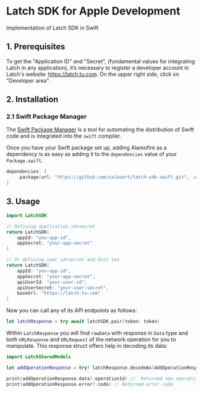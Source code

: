 # Latch SDK for Apple Development

Implementation of Latch SDK in Swift

## 1. Prerequisites

To get the "Application ID" and "Secret", (fundamental values for integrating Latch in any application), it’s necessary to register a developer account in Latch's website: https://latch.tu.com. On the upper right side, click on "Developer area".

## 2. Installation

### 2.1 Swift Package Manager
The [Swift Package Manager](https://swift.org/package-manager/) is a tool for automating the distribution of Swift code and is integrated into the `swift` compiler. 

Once you have your Swift package set up, adding Alamofire as a dependency is as easy as adding it to the `dependencies` value of your `Package.swift`.

```swift
dependencies: [
    .package(url: "https://github.com/salavert/latch-sdk-swift.git", .upToNextMajor(from: "0.1.0"))
]
```


## 3. Usage

```swift
import LatchSDK

// Defining application id+secret
return LatchSDK(
    appId: "you-app-id",
    appSecret: "your-app-secret"
)

// Or defining user id+secret and host too
return LatchSDK(
    appId: "you-app-id",
    appSecret: "your-app-secret",
    apiUserId: "your-user-id",
    apiUserSecret: "your-user-secret",
    baseUrl: "https://latch.tu.com"
)
```

Now you can call any of its API endpoints as follows:

```swift
let latchResponse = try await latchSDK.pair(token: token)
```
Within `LatchResponse` you will find `rawData` with response in `Data` type  and both `URLResponse` and `URLRequest` of the network operation for you to manipulate. This response struct offers help in decoding its data:

```swift
import LatchSharedModels

let addOperationResponse = try? latchResponse.decodeAs(AddOperationResponse.self)

print(addOperationResponse.data?.operationId) //  Returned new operation id
print(addOperationResponse.error?.code) // Returned error code
```
